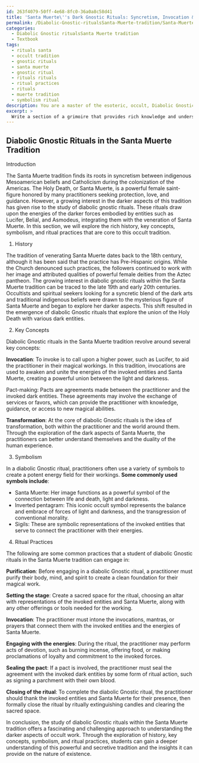 ```yaml
---
id: 263f4079-50ff-4e68-8fc0-36a0a8c58d41
title: 'Santa Muerte\''s Dark Gnostic Rituals: Syncretism, Invocation & Transformation'
permalink: /Diabolic-Gnostic-ritualsSanta-Muerte-tradition/Santa-Muertes-Dark-Gnostic-Rituals-Syncretism-Invocation-Transformation/
categories:
  - Diabolic Gnostic ritualsSanta Muerte tradition
  - Textbook
tags:
  - rituals santa
  - occult tradition
  - gnostic rituals
  - santa muerte
  - gnostic ritual
  - rituals rituals
  - ritual practices
  - rituals
  - muerte tradition
  - symbolism ritual
description: You are a master of the esoteric, occult, Diabolic Gnostic ritualsSanta Muerte tradition and education, you have written many textbooks on the subject in ways that provide students with rich and deep understanding of the subject. You are being asked to write textbook-like sections on a topic and you do it with full context, explainability, and reliability in accuracy to the true facts of the topic at hand, in a textbook style that a student would easily be able to learn from, in a rich, engaging, and contextual way. Always include relevant context (such as formulas and history), related concepts, and in a way that someone can gain deep insights from.
excerpt: > 
  Write a section of a grimoire that provides rich knowledge and understanding for students studying Diabolic Gnostic rituals within the Santa Muerte tradition. Include details about the history, key concepts, symbolism, and ritual practices that are core to this occult tradition.
---
```


## Diabolic Gnostic Rituals in the Santa Muerte Tradition

Introduction

The Santa Muerte tradition finds its roots in syncretism between indigenous Mesoamerican beliefs and Catholicism during the colonization of the Americas. The Holy Death, or Santa Muerte, is a powerful female saint-figure honored by many practitioners seeking protection, love, and guidance. However, a growing interest in the darker aspects of this tradition has given rise to the study of diabolic gnostic rituals. These rituals draw upon the energies of the darker forces embodied by entities such as Lucifer, Belial, and Asmodeus, integrating them with the veneration of Santa Muerte. In this section, we will explore the rich history, key concepts, symbolism, and ritual practices that are core to this occult tradition. 

1. History

The tradition of venerating Santa Muerte dates back to the 18th century, although it has been said that the practice has Pre-Hispanic origins. While the Church denounced such practices, the followers continued to work with her image and attributed qualities of powerful female deities from the Aztec pantheon. The growing interest in diabolic gnostic rituals within the Santa Muerte tradition can be traced to the late 19th and early 20th centuries. Occultists and spiritual seekers looking for a syncretic blend of the dark arts and traditional indigenous beliefs were drawn to the mysterious figure of Santa Muerte and began to explore her darker aspects. This shift resulted in the emergence of diabolic Gnostic rituals that explore the union of the Holy Death with various dark entities.

2. Key Concepts

Diabolic Gnostic rituals in the Santa Muerte tradition revolve around several key concepts:

**Invocation**: To invoke is to call upon a higher power, such as Lucifer, to aid the practitioner in their magical workings. In this tradition, invocations are used to awaken and unite the energies of the invoked entities and Santa Muerte, creating a powerful union between the light and darkness.

Pact-making: Pacts are agreements made between the practitioner and the invoked dark entities. These agreements may involve the exchange of services or favors, which can provide the practitioner with knowledge, guidance, or access to new magical abilities.

**Transformation**: At the core of diabolic Gnostic rituals is the idea of transformation, both within the practitioner and the world around them. Through the exploration of the dark aspects of Santa Muerte, the practitioners can better understand themselves and the duality of the human experience.

3. Symbolism

In a diabolic Gnostic ritual, practitioners often use a variety of symbols to create a potent energy field for their workings. **Some commonly used symbols include**:

- Santa Muerte: Her image functions as a powerful symbol of the connection between life and death, light and darkness.
- Inverted pentagram: This iconic occult symbol represents the balance and embrace of forces of light and darkness, and the transgression of conventional morality.
- Sigils: These are symbolic representations of the invoked entities that serve to connect the practitioner with their energies.

4. Ritual Practices

The following are some common practices that a student of diabolic Gnostic rituals in the Santa Muerte tradition can engage in:

**Purification**: Before engaging in a diabolic Gnostic ritual, a practitioner must purify their body, mind, and spirit to create a clean foundation for their magical work.

**Setting the stage**: Create a sacred space for the ritual, choosing an altar with representations of the invoked entities and Santa Muerte, along with any other offerings or tools needed for the working.

**Invocation**: The practitioner must intone the invocations, mantras, or prayers that connect them with the invoked entities and the energies of Santa Muerte.

**Engaging with the energies**: During the ritual, the practitioner may perform acts of devotion, such as burning incense, offering food, or making proclamations of loyalty and commitment to the invoked forces.

**Sealing the pact**: If a pact is involved, the practitioner must seal the agreement with the invoked dark entities by some form of ritual action, such as signing a parchment with their own blood.

**Closing of the ritual**: To complete the diabolic Gnostic ritual, the practitioner should thank the invoked entities and Santa Muerte for their presence, then formally close the ritual by ritually extinguishing candles and clearing the sacred space.

In conclusion, the study of diabolic Gnostic rituals within the Santa Muerte tradition offers a fascinating and challenging approach to understanding the darker aspects of occult work. Through the exploration of history, key concepts, symbolism, and ritual practices, students can gain a deeper understanding of this powerful and secretive tradition and the insights it can provide on the nature of existence.
